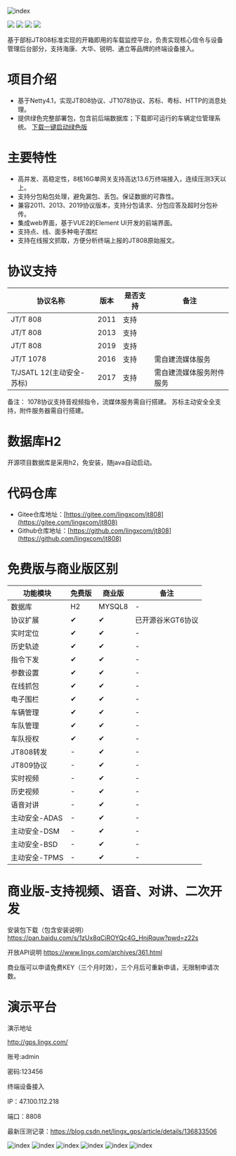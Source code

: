 

![index](QQ20240415154120.png "index.png")
<p>
    <img src="https://img.shields.io/badge/JDK-1.8+-green.svg"/>
    <img src="https://img.shields.io/badge/License-Apache 2.0-green.svg"/>
    <img src="https://img.shields.io/badge/platform-linux%20|%20macos%20|%20windows-blue.svg" />
    <img src="https://img.shields.io/badge/QQ-283853318-blue"/>
</p>
基于部标JT808标准实现的开箱即用的车载监控平台，负责实现核心信令与设备管理后台部分，支持海康、大华、锐明、通立等品牌的终端设备接入。


# 项目介绍
* 基于Netty4.1，实现JT808协议、JT1078协议、苏标、粤标、HTTP的消息处理。
* 提供绿色完整部署包，包含前后端数据库；下载即可运行的车辆定位管理系统。 [下载一键启动绿色版](https://gitee.com/lingxcom/jt808/releases/download/3.0.0/jt808.zip)

# 主要特性

* 高并发、高稳定性，8核16G单网关支持高达13.6万终端接入，连续压测3天以上。
* 支持分包粘包处理，避免漏包、丢包。保证数据的可靠性。
* 兼容2011、2013、2019协议版本，支持分包请求、分包应答及超时分包补传。
* 集成web界面，基于VUE2的Element UI开发的前端界面。
* 支持点、线、面多种电子围栏
* 支持在线报文抓取，方便分析终端上报的JT808原始报文。

# 协议支持
|协议名称|版本|是否支持| 备注           |
|---|---|---|--------------|
|JT/T 808|2011|支持|
|JT/T 808|2013|支持|
|JT/T 808|2019|支持|
|JT/T 1078|2016|支持| 需自建流媒体服务     |
|T/JSATL 12(主动安全-苏标)|2017|支持| 需自建流媒体服务附件服务 |

备注：
1078协议支持音视频指令，流媒体服务需自行搭建。
苏标主动安全全支持，附件服务器需自行搭建。

# 数据库H2
开源项目数据库是采用h2，免安装，随java自动启动。

# 代码仓库
* Gitee仓库地址：[https://gitee.com/lingxcom/jt808](https://gitee.com/lingxcom/jt808)
* Github仓库地址：[https://github.com/lingxcom/jt808](https://github.com/lingxcom/jt808)

# 免费版与商业版区别

| 功能模块 |免费版|商业版| 备注         |
|--|----|----|------------|
| 数据库 |H2|MYSQL8| -          |
| 协议扩展 |✔|✔| 已开源谷米GT6协议 |
| 实时定位 |✔|✔| -          |
| 历史轨迹 |✔|✔| -          |
| 指令下发 |✔|✔| -          |
| 参数设置 |✔|✔| -          |
| 在线抓包 |✔|✔| -          |
| 电子围栏 |✔|✔| -          |
| 车辆管理 |✔|✔| -          |
| 车队管理 |✔|✔| -          |
| 车队授权 |✔|✔| -          |
| JT808转发 |-|✔| -          |
| JT809协议 |-|✔| -          |
| 实时视频 |-|✔| -          |
| 历史视频 |-|✔| -          |
| 语音对讲 |-|✔| -          |
| 主动安全-ADAS |-|✔| -          |
| 主动安全-DSM |-|✔| -          |
| 主动安全-BSD |-|✔| -          |
| 主动安全-TPMS |-|✔| -          |
# 商业版-支持视频、语音、对讲、二次开发
安装包下载（包含安装说明）
https://pan.baidu.com/s/1zUx8qCiROYQc4G_HnjRquw?pwd=z22s

开放API说明
https://www.lingx.com/archives/361.html

商业版可以申请免费KEY（三个月时效），三个月后可重新申请，无限制申请次数。
# 演示平台
演示地址

http://gps.lingx.com/

账号:admin

密码:123456

终端设备接入

IP：47.100.112.218

端口：8808

最新压测记录：https://blog.csdn.net/lingx_gps/article/details/136833506


![index](QQ20240415154340.png "index.png")
![index](QQ20240415154120.png "index.png")
![index](QQ20240415154208.png "index.png")
![index](QQ20240415154242.png "index.png")
![index](QQ20240415154628.png "index.png")
![index](QQ20240415155210.png "index.png")
